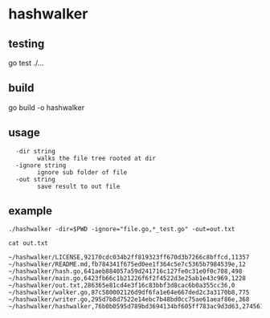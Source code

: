 # hashwalker

## testing
go test ./...

## build
go build -o hashwalker

## usage
```
  -dir string
    	walks the file tree rooted at dir
  -ignore string
    	ignore sub folder of file
  -out string
    	save result to out file
```

## example
``` shell
./hashwalker -dir=$PWD -ignore="file.go,*_test.go" -out=out.txt
```

`cat out.txt`

    ~/hashwalker/LICENSE,92170cdc034b2ff819323ff670d3b7266c8bffcd,11357
    ~/hashwalker/README.md,fb784341f675ed0ee1f364c5e7c5365b7984539e,12
    ~/hashwalker/hash.go,641aeb884057a59d241716c127fe0c31e0f0c708,498
    ~/hashwalker/main.go,6423fb66c1b21226f6f2f4522d3e25ab1e43c969,1228
    ~/hashwalker/out.txt,286365e81cd4e3f16c83bbf3d8cac6b0a355cc36,0
    ~/hashwalker/walker.go,87c580002126d9df6fa1e64e667ded2c3a3170b8,775
    ~/hashwalker/writer.go,295d7b8d7522e14ebc7b48bd0cc75ae61aeaf86e,368
    ~/hashwalker/hashwalker,76b0b0595d789bd3694134bf605ff783ac9d3d63,2745616
